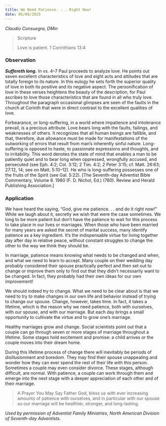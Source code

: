 ```yaml
---
title: We Need Patience. . . Right Now!
date: 05/09/2025
---
```


_Claudio Consuegra, DMin_

> <p>Scripture</p>
> Love is patient. 1 Corinthians 13:4

### Observation

**_Suffereth long._** In vs. 4–7 Paul proceeds to analyze love. He points out seven excellent characteristics of love and eight acts and attitudes that are totally foreign to its nature. In this eulogy he sets forth the superior quality of love in both its positive and its negative aspect. The personification of love in these verses heightens the beauty of the description, for Paul ascribes to love those characteristics that are found in all who truly love. Throughout the paragraph occasional glimpses are seen of the faults in the church at Corinth that were in direct contrast to the excellent qualities of love.

Forbearance, or long-suffering, in a world where impatience and intolerance prevail, is a precious attribute. Love bears long with the faults, failings, and weaknesses of others. It recognizes that all human beings are fallible, and that, therefore, due allowance must be made for manifestations of the outworking of errors that result from man’s inherently sinful nature. Long-suffering is opposed to haste, to passionate expressions and thoughts, and to irritability. This word denotes the state of mind that enables a man to be patiently quiet and to bear long when oppressed, wrongfully accused, and persecuted (see Eph. 4:2; Col. 3:12; 2 Tim. 4:2; 2 Peter 3:15; cf. Matt. 26:63; 27:12, 14; see on Matt. 5:10–12). He who is long-suffering possesses one of the fruits of the Spirit (see Gal. 5:22). [The Seventh-day Adventist Bible Commentary, Volume 6. 1980 (F. D. Nichol, Ed.) (780). Review and Herald Publishing Association.]

### Application

We have heard the saying, “God, give me patience. . . and do it right now!” While we laugh about it, secretly we wish that were the case sometimes. We long to be more patient but don’t have the patience to wait for this process to take place in our lives or marriages. When those who have been married for many years are asked the secret of marital success, many identify patience as a key ingredient. It’s the indispensable virtue for living together day after day in relative peace, without constant struggles to change the other to the way we think they should be.

In marriage, patience means knowing what needs to be changed and when, and what we need to learn to accept. Many couple on their wedding day probably considered their spouse practically perfect and then set out to change or improve them only to find out that they didn’t necessarily want to be changed. In fact, they probably had their own ideas for our own improvement!

We should indeed try to change. What we need to be clear about is that we need to try to make changes in our own life and behavior instead of trying to change our spouse. Change, however, takes time. In fact, it takes a lifetime, which is the reason why we need patience, both with ourselves, with our spouse, and with our marriage. But each day brings a small opportunity to cultivate the virtue and to grow one’s marriage.

Healthy marriages grow and change. Social scientists point out that a couple can go through seven or more stages of marriage throughout a lifetime. Some stages hold excitement and promise: a child arrives or the couple moves into their dream home.

During this lifetime process of change there will inevitably be periods of disillusionment and boredom. They may find their spouse unappealing and wonder how they can ever spend the rest of their life with this person. Sometimes a couple may even consider divorce. These stages, although difficult, are normal. With patience, a couple can work through them and emerge into the next stage with a deeper appreciation of each other and of their marriage.

> <callout>A Prayer You May Say</callout>
> Father God, bless us with ever increasing amounts of patience with ourselves, and in particular with our spouse so our marriage will be healthier, stronger, and long-lasting.

_Used by permission of Adventist Family Ministries, North American Division of Seventh-day Adventists._